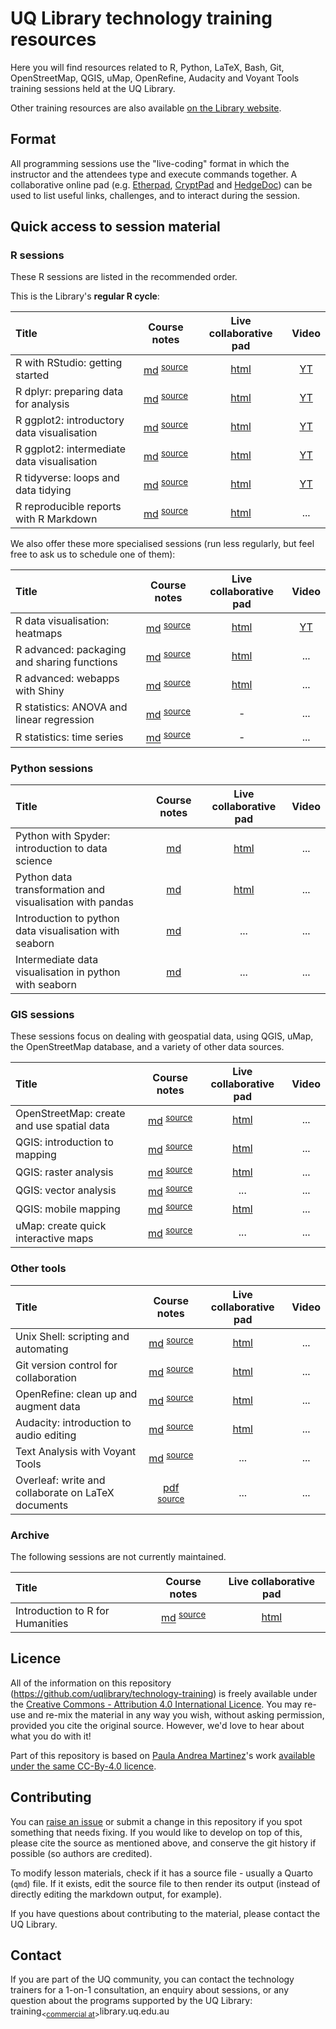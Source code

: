 # UQ Library technology training resources

Here you will find resources related to R, Python, LaTeX, Bash, Git, OpenStreetMap, QGIS, uMap, OpenRefine, Audacity and Voyant Tools training sessions held at the UQ Library.

Other training resources are also available [on the Library website](https://web.library.uq.edu.au/library-services/training/software-training-resources).

## Format

All programming sessions use the "live-coding" format in which the instructor and the attendees type and execute commands together. A collaborative online pad (e.g. [Etherpad](https://github.com/ether/etherpad-lite/wiki/Sites-That-Run-Etherpad), [CryptPad](https://cryptpad.fr/code) and [HedgeDoc](https://demo.hedgedoc.org)) can be used to list useful links, challenges, and to interact during the session.

## Quick access to session material

### R sessions

These R sessions are listed in the recommended order.

This is the Library's **regular R cycle**:

| Title | Course notes | Live collaborative pad | Video |
|:-|:-:|:-:|:-:|
| R with RStudio: getting started | [md](R/rstudio_intro/rstudio_intro.md) <sup>[source](R/rstudio_intro/rstudio_intro.qmd)</sup> | [html](https://demo.hedgedoc.org/s/rkfyJemYE) | [YT](https://www.youtube.com/watch?v=BICccwBynJc&list=PLmDEaZ20fWqCypV7S-trCPtVefHk4e0bU&index=1) |
| R dplyr: preparing data for analysis | [md](R/dplyr/dplyr.md) <sup>[source](R/dplyr/dplyr.qmd)</sup> | [html](https://demo.hedgedoc.org/s/HyyLCm3KN) | [YT](https://www.youtube.com/watch?v=vqvsyaaqJUk&list=PLmDEaZ20fWqCypV7S-trCPtVefHk4e0bU&index=2) |
| R ggplot2: introductory data visualisation | [md](R/ggplot2_intro/ggplot2_intro.md) <sup>[source](R/ggplot2_intro/ggplot2_intro.qmd)</sup> | [html](https://demo.hedgedoc.org/s/rJIPr0vi4) | [YT](https://www.youtube.com/watch?v=LoeBgXSJWTw&list=PLmDEaZ20fWqCypV7S-trCPtVefHk4e0bU&index=3) |
| R ggplot2: intermediate data visualisation | [md](R/ggplot2_intermediate/ggplot2_intermediate.md) <sup>[source](R/ggplot2_intermediate/ggplot2_intermediate.qmd)</sup> | [html](https://demo.hedgedoc.org/s/rJLdcW-24) | [YT](https://www.youtube.com/watch?v=zzXCkYR84M0&list=PLmDEaZ20fWqCypV7S-trCPtVefHk4e0bU&index=4) |
| R tidyverse: loops and data tidying | [md](R/tidyverse_next_steps/tidyverse_next_steps.md) <sup>[source](R/tidyverse_next_steps/tidyverse_next_steps.qmd)</sup> | [html](https://demo.hedgedoc.org/s/BkQCcmiOV) | [YT](https://www.youtube.com/watch?v=2TZYeFcJQIk&list=PLmDEaZ20fWqCypV7S-trCPtVefHk4e0bU&index=6) |
| R reproducible reports with R Markdown | [md](R/reports/reports.md) <sup>[source](R/reports/reports.qmd)</sup> | [html](https://demo.hedgedoc.org/s/S1Aka1waI) | ... |

We also offer these more specialised sessions (run less regularly, but feel free to ask us to schedule one of them):

| Title | Course notes | Live collaborative pad | Video |
|:-|:-:|:-:|:-:|
| R data visualisation: heatmaps | [md](R/heatmaps/heatmaps_intermediate.md) <sup>[source](R/heatmaps/heatmaps_intermediate.qmd)</sup> | [html](https://demo.hedgedoc.org/s/Hk6tO-kyS#) | [YT](https://www.youtube.com/watch?v=V-IRkO4NIHU&list=PLmDEaZ20fWqCypV7S-trCPtVefHk4e0bU&index=5) |
| R advanced: packaging and sharing functions | [md](R/packaging/packaging.md) <sup>[source](R/packaging/packaging.qmd)</sup> | [html](https://demo.hedgedoc.org/s/ryCzbvgXB) | ... |
| R advanced: webapps with Shiny | [md](R/shiny/shiny.md) <sup>[source](R/shiny/shiny.qmd)</sup> | [html](https://demo.hedgedoc.org/s/S19FIXxg8) | ... |
| R statistics: ANOVA and linear regression | [md](R/ANOVA-lm/anova-lm.md) <sup>[source](R/ANOVA-lm/anova-lm.qmd)</sup> | - | ... |
| R statistics: time series | [md](R/timeseries/time_series.md) <sup>[source](R/timeseries/time_series.qmd)</sup> | - | ... |

### Python sessions

| Title | Course notes | Live collaborative pad | Video |
|:-|:-:|:-:|:-:|
| Python with Spyder: introduction to data science | [md](Python/python_intro/python_intro.md) | [html](https://demo.hedgedoc.org/s/B1DWolwgB) | ... |
| Python data transformation and visualisation with pandas | [md](Python/pandas/pandas.md) | [html](https://demo.hedgedoc.org/s/SJVpdtm_v) | ... |
| Introduction to python data visualisation with seaborn | [md](Python/seaborn_intermediate/seaborn_intermediate.md) | ... | ... |
| Intermediate data visualisation in python with seaborn | [md](Python/seaborn_intro/seaborn_intro.md) | ... | ... |

### GIS sessions

These sessions focus on dealing with geospatial data, using QGIS, uMap, the OpenStreetMap database, and a variety of other data sources.

| Title | Course notes | Live collaborative pad | Video |
|:-|:-:|:-:|:-:|
| OpenStreetMap: create and use spatial data | [md](OSM/OpenStreetMap.md) <sup>[source](OSM/OpenStreetMap.qmd)</sup> | [html](https://demo.hedgedoc.org/s/PsREGQ2zQ) | ... |
| QGIS: introduction to mapping | [md](QGIS/intro/QGIS_intro.md) <sup>[source](QGIS/intro/QGIS_intro.qmd)</sup> | [html](https://demo.hedgedoc.org/s/B156o7z2V) | ... |
| QGIS: raster analysis | [md](QGIS/raster/QGIS_raster.md) <sup>[source](QGIS/raster/QGIS_raster.qmd)</sup> | [html](https://demo.hedgedoc.org/s/ryN5E-XuS) | ... |
| QGIS: vector analysis | [md](QGIS/vector/QGIS_vector.md) <sup>[source](QGIS/vector/QGIS_vector.qmd)</sup> | ... | ... |
| QGIS: mobile mapping | [md](QGIS/mobile/QGIS_mobile.md) <sup>[source](QGIS/mobile/QGIS_mobile.qmd)</sup> | [html](https://demo.hedgedoc.org/s/Bki4rlOAU) | ... |
| uMap: create quick interactive maps | [md](uMap/umap_intro.md) <sup>[source](uMap/umap_intro.qmd)</sup> | ... | ... |

### Other tools

| Title | Course notes | Live collaborative pad | Video |
|:-|:-:|:-:|:-:|
| Unix Shell: scripting and automating | [md](Shell/shell_intro.md) <sup>[source](Shell/shell_intro.qmd)</sup> | [html](https://demo.hedgedoc.org/s/zjQhgaEuN) | ... |
| Git version control for collaboration | [md](Git/git.md) <sup>[source](Git/git.qmd)</sup> | [html](https://demo.hedgedoc.org/s/HkJnjT9DH) | ... |
| OpenRefine: clean up and augment data | [md](OpenRefine/openrefine.md) <sup>[source](OpenRefine/openrefine.qmd)</sup> | [html](https://demo.hedgedoc.org/s/rJCXmqviH) | ... |
| Audacity: introduction to audio editing | [md](Audacity/audacity.md) <sup>[source](Audacity/audacity.qmd)</sup> | [html](https://demo.hedgedoc.org/s/HkkITjw9L) | ... |
| Text Analysis with Voyant Tools | [md](Voyant/voyant.md) <sup>[source](Voyant/voyant.qmd)</sup> | ... | ... |
| Overleaf: write and collaborate on LaTeX documents | [pdf](https://web.library.uq.edu.au/files/145715/2021-12-02_Overleaf_write_articles_with_LaTeX.pdf) <sup>[source](LaTeX/intro/main.tex)</sup> | ... | ... |

### Archive

The following sessions are not currently maintained.

| Title | Course notes | Live collaborative pad |
|:-|:-:|:-:|
| Introduction to R for Humanities | [md](intro_to_programming/intro_to_programming.md) <sup>[source](intro_to_programming/intro_to_programming.qmd)</sup> | [html](https://cryptpad.fr/code/#/2/code/edit/Op8PvBdGbBxBO9efXUuEYGlB/) |

## Licence

All of the information on this repository (https://github.com/uqlibrary/technology-training) is freely available under the [Creative Commons - Attribution 4.0 International Licence](https://creativecommons.org/licenses/by/4.0/). You may re-use and re-mix the material in any way you wish, without asking permission, provided you cite the original source. However, we'd love to hear about what you do with it!

Part of this repository is based on [Paula Andrea Martinez](https://orcid.org/0000-0002-8990-1985)'s work [available under the same CC-By-4.0 licence](https://github.com/orchid00/CDS).

## Contributing

 You can [raise an issue](https://github.com/uqlibrary/technology-training/issues) or submit a change in this repository if you spot something that needs fixing. If you would like to develop on top of this, please cite the source as mentioned above, and conserve the git history if possible (so authors are credited).

 To modify lesson materials, check if it has a source file - usually a Quarto (`qmd`) file. If it exists, edit the source file to then render its output (instead of directly editing the markdown output, for example).

 If you have questions about contributing to the material, please contact the UQ Library.

## Contact

If you are part of the UQ community, you can contact the technology trainers for a 1-on-1 consultation, an enquiry about sessions, or any question about the programs supported by the UQ Library: training<sub><[commercial at](https://en.wikipedia.org/wiki/At_sign)></sub>library.uq.edu.au
